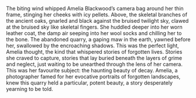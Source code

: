 The biting wind whipped Amelia Blackwood’s camera bag around her thin frame, stinging her cheeks with icy pellets.  Above, the skeletal branches of the ancient oaks, gnarled and black against the bruised twilight sky, clawed at the bruised sky like skeletal fingers.  She huddled deeper into her worn leather coat, the damp air seeping into her wool socks and chilling her to the bone.  The abandoned quarry, a gaping maw in the earth, yawned before her, swallowed by the encroaching shadows.  This was the perfect light, Amelia thought, the kind that whispered stories of forgotten lives.  Stories she craved to capture, stories that lay buried beneath the layers of grime and neglect, just waiting to be unearthed through the lens of her camera.  This was her favourite subject: the haunting beauty of decay.  Amelia, a photographer famed for her evocative portraits of forgotten landscapes, knew this quarry held a particular, potent beauty, a story desperately yearning to be told.
